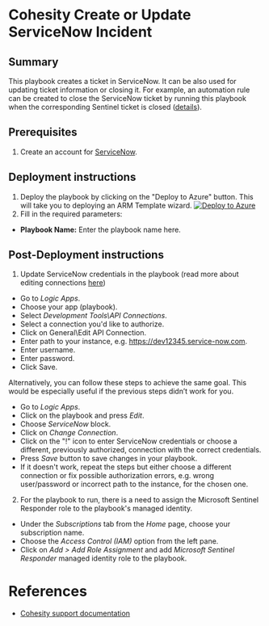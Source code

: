 # Cohesity Create or Update ServiceNow Incident
## Summary
This playbook creates a ticket in ServiceNow. It can be also used for updating ticket information or closing it. For example, an automation rule can be created to close the ServiceNow ticket by running this playbook when the corresponding Sentinel ticket is closed ([details](https://github.com/cohesity/Azure-Sentinel/blob/CohesitySecurity.internal/Solutions/Servicenow/Playbooks/Cohesity_CreateOrUpdate_ServiceNow_Incident/readme.md)).

## Prerequisites
1. Create an account for [ServiceNow](https://signon.service-now.com/x_snc_sso_auth.do).

## Deployment instructions
1. Deploy the playbook by clicking on the "Deploy to Azure" button. This will take you to deploying an ARM Template wizard.
[![Deploy to Azure](https://aka.ms/deploytoazurebutton)](https://portal.azure.com/#create/Microsoft.Template/uri/https%3A%2F%2Fraw.githubusercontent.com%2Fcohesity%2FAzure-Sentinel%2FCohesitySecurity.internal%2FSolutions%2FCohesitySecurity%2FPlaybooks%2FCohesity_CreateOrUpdate_ServiceNow_Incident%2Fazuredeploy.json)
2. Fill in the required parameters:
* __Playbook Name:__ Enter the playbook name here.

## Post-Deployment instructions
1. Update ServiceNow credentials in the playbook (read more about editing connections [here](https://techcommunity.microsoft.com/t5/microsoft-sentinel-blog/understanding-api-connections-for-your-microsoft-sentinel/ba-p/2593973))
* Go to _Logic Apps_.
* Choose your app (playbook).
* Select _Development Tools\API Connections_.
* Select a connection you'd like to authorize.
* Click on General\Edit API Connection.
* Enter path to your instance, e.g. https://dev12345.service-now.com.
* Enter username.
* Enter password.
* Click Save.

Alternatively, you can follow these steps to achieve the same goal. This would be especially useful if the previous steps didn’t work for you.
* Go to _Logic Apps_.
* Click on the playbook and press _Edit_.
* Choose _ServiceNow_ block.
* Click on _Change Connection_.
* Click on the "!" icon to enter ServiceNow credentials or choose a different, previously authorized, connection with the correct credentials.
* Press _Save_ button to save changes in your playbook. 
* If it doesn't work, repeat the steps but either choose a different connection or fix possible authorization errors, e.g. wrong user/password or incorrect path to the instance, for the chosen one.

2. For the playbook to run, there is a need to assign the Microsoft Sentinel Responder role to the playbook's managed identity.
* Under the _Subscriptions_ tab from the _Home_ page, choose your subscription name.
* Choose the _Access Control (IAM)_ option from the left pane.
* Click on _Add > Add Role Assignment_ and add _Microsoft Sentinel Responder_ managed identity role to the playbook.

#  References
 - [Cohesity support documentation](https://docs.cohesity.com/ui/login?redirectPath=%2FHomePage%2FContent%2FTechGuides%2FTechnicalGuides.htm)

